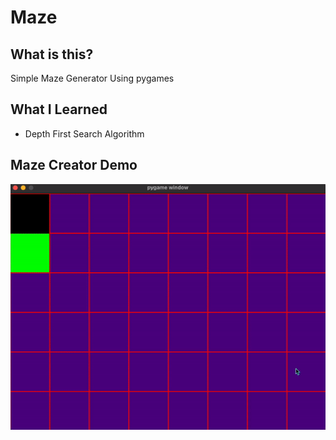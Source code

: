 # Maze
## What is this?

Simple Maze Generator Using pygames

## What I Learned
* Depth First Search Algorithm

## Maze Creator Demo
<img src="https://github.com/Ncnchiche/Maze/blob/3d3983d0edebfd957b064339970eddac08a80b85/maze.gif" alt="demo" width="700">
